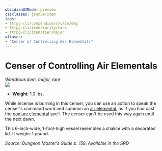 ```yaml
---
obsidianUIMode: preview
cssclasses: json5e-item
tags:
- ttrpg-cli/compendium/src/5e/dmg
- ttrpg-cli/item/rarity/rare
- ttrpg-cli/item/tier/major
aliases: 
- "Censer of Controlling Air Elementals"
---
```

# Censer of Controlling Air Elementals
*Wondrous item, major, rare*  
![](3-Mechanics/CLI/items/img/censer-of-controlling-air-elementals.webp#right)

- **Weight**: 1.0 lbs.

While incense is burning in this censer, you can use an action to speak the censer's command word and summon an [air elemental](3-Mechanics/CLI/bestiary/elemental/air-elemental.md), as if you had cast the [conjure elemental](3-Mechanics/CLI/spells/conjure-elemental.md) spell. The censer can't be used this way again until the next dawn.

This 6-inch-wide, 1-foot-high vessel resembles a chalice with a decorated lid. It weighs 1 pound.

*Source: Dungeon Master's Guide p. 158. Available in the <span title='Systems Reference Document (5.1)'>SRD</span>*